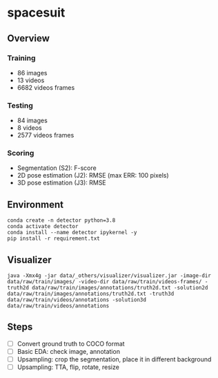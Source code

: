 # spacesuit

## Overview

### Training

* 86 images
* 13 videos
* 6682 videos frames

### Testing

* 84 images
* 8 videos
* 2577 videos frames

### Scoring

* Segmentation (S2): F-score
* 2D pose estimation (J2): RMSE (max ERR: 100 pixels)
* 3D pose estimation (J3): RMSE 

## Environment

```
conda create -n detector python=3.8
conda activate detector
conda install --name detector ipykernel -y
pip install -r requirement.txt
```

## Visualizer

```
java -Xmx4g -jar data/_others/visualizer/visualizer.jar -image-dir data/raw/train/images/ -video-dir data/raw/train/videos-frames/ -truth2d data/raw/train/images/annotations/truth2d.txt -solution2d data/raw/train/images/annotations/truth2d.txt -truth3d data/raw/train/videos/annotations -solution3d data/raw/train/videos/annotations
```

## Steps

* [ ] Convert ground truth to COCO format
* [ ] Basic EDA: check image, annotation
* [ ] Upsampling: crop the segmentation, place it in different background
* [ ] Upsampling: TTA, flip, rotate, resize